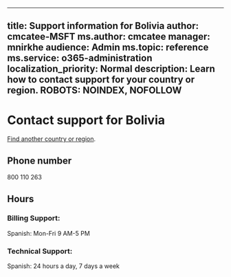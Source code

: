 ﻿
---                                
title: Support information for Bolivia
author: cmcatee-MSFT
ms.author: cmcatee
manager: mnirkhe
audience: Admin
ms.topic: reference
ms.service: o365-administration
localization_priority: Normal
description: Learn how to contact support for your country or region.
ROBOTS: NOINDEX, NOFOLLOW
---

# Contact support for Bolivia

[Find another country or region](CernSupportTest1.md). <!--This should go to the parent "Contact support" topic-->

## Phone number
800 110 263

## Hours
### Billing Support:

Spanish: Mon-Fri 9 AM-5 PM

### Technical Support:

Spanish: 24 hours a day, 7 days a week




